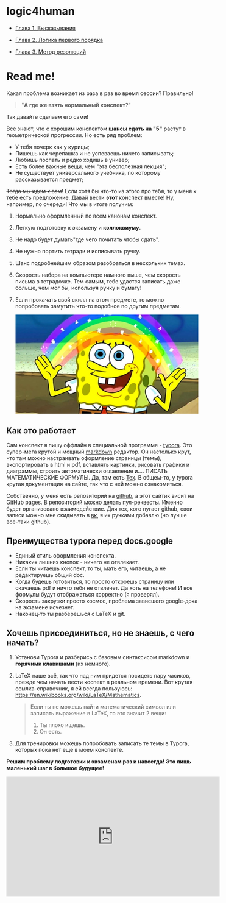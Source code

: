 # logic4human

- [Глава 1. Высказывания](chapter1.html)

- [Глава 2. Логика первого порядка](chapter2.html) 

- [Глава 3. Метод резолюций](chapter3.html)

# Read me!

Какая проблема возникает из раза в раз во время сессии? Правильно! 

> "**А где же взять нормальный конспект?**" 

Так давайте сделаем его сами!

Все знают, что с хорошим конспектом **шансы сдать на "5"** растут в геометрической прогрессии. Но есть ряд проблем:

- У тебя почерк как у курицы;
- Пишешь как черепашка и не успеваешь ничего записывать;
- Любишь поспать и редко ходишь в универ;
- Есть более важные вещи, чем "эта бесполезная лекция";
- Не существует универсального учебника, по которому рассказывается предмет;

~~Тогда мы идем к вам!~~ Если хотя бы что-то из этого про тебя, то у меня к тебе есть предложение. Давай вести **этот** конспект вместе! Ну, например, по очереди! Что мы в итоге получим:

1. Нормально оформленный по всем канонам конспект.

2. Легкую подготовку к экзамену и **коллоквиуму**.

3. Не надо будет думать"где чего почитать чтобы сдать".

4. Не нужно портить тетради и исписывать ручку.

5. Шанс подробнейшим образом разобраться в нескольких темах. 

6. Скорость набора на компьютере намного выше, чем скорость письма в тетрадочке. Тем самым, тебе удастся записать даже больше, чем мог бы, используя ручку и бумагу!

7. Если прокачать свой скилл на этом предмете, то можно попробовать замутить что-то подобное по другим предметам. 

   ![spongebob-squarepants](images/spongebob-squarepants.jpg)

## Как это работает

Сам конспект я пишу оффлайн в специальной программе - [typora](typora.io). Это супер-мега крутой и мощный [markdown](https://ru.wikipedia.org/wiki/Markdown) редактор. Он настолько крут, что там можно настраивать оформление страницы (темы), экспортировать в html и pdf, вставлять картинки, рисовать графики и диаграммы, строить автоматически оглавление и.... ПИСАТЬ МАТЕМАТИЧЕСКИЕ ФОРМУЛЫ. Да, там есть [Tex](https://ru.wikipedia.org/wiki/TeX). В общем-то, у typora крутая документация на сайте, так что с ней можно ознакомиться. 

Собственно, у меня есть репозиторий на [github](https://github.com/Denchick/logic4humans), а этот сайтик висит на GitHub pages. В репозиторий  можно делать пул-реквесты. Именно будет организовано взаимодействие. Для тех, кого пугает github, свои записи можно мне скидывать в [вк](https://vk.com/denchickkk), я их ручками добавлю (но лучше все-таки github).

## Преимущества typora перед docs.google

- Единый стиль оформления конспекта.
- Никаких лишних кнопок - ничего не отвлекает.
- Если ты читаешь конспект, то ты, мать его, читаешь, а не редактируешь общий doc.
- Когда будешь готовиться, то просто откроешь страницу или скачаешь pdf и ничто тебя не отвлечет. Да хоть на телефоне! И все формулы будут отображаться корректно (я проверял).
- Скорость закрузки просто космос, проблема зависшего google-дока на экзамене исчезнет.
- Наконец-то ты разберешься с LaTeX и git.

## Хочешь присоединиться, но не знаешь, с чего начать?

1. Установи Typora и разберись с базовым синтаксисом markdown и **горячими клавишами** (их немного).

2. LaTeX наше всё, так что над ним придется посидеть пару часиков, прежде чем начать вести коспект в реальном времени. Вот крутая ссылка-справочник, я ей всегда пользуюсь: https://en.wikibooks.org/wiki/LaTeX/Mathematics.

   > Если ты не можешь найти математический символ или записать выражение в LaTeX, то это значит 2 вещи:
   >
   > 1. Ты плохо ищешь.
   > 2. Он есть.

3. Для тренировки можешь попробовать записать те темы в Typora, которых пока нет еще в моем конспекте.

**Решим проблему подготовки к экзаменам раз и навсегда! Это лишь маленький шаг в большое будущее!**

<iframe width="560" height="315" src="https://www.youtube.com/embed/QfeiXj6xYRo?rel=0" frameborder="0" allow="autoplay; encrypted-media" allowfullscreen></iframe>






